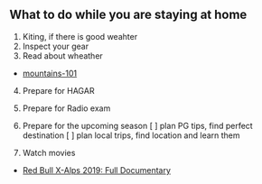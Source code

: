 ## What to do while you are staying at home

1. Kiting, if there is good weahter
2. Inspect your gear
3. Read about wheather
- [mountains-101](https://www.coursera.org/learn/mountains-101/home/welcome)

4. Prepare for HAGAR
5. Prepare for Radio exam
6. Prepare for the upcoming season
[ ] plan PG tips, find perfect destination
[ ] plan local trips, find location and learn them

6. Watch movies
- [Red Bull X-Alps 2019: Full Documentary](https://www.youtube.com/watch?v=XOrxbOZdVDE)


